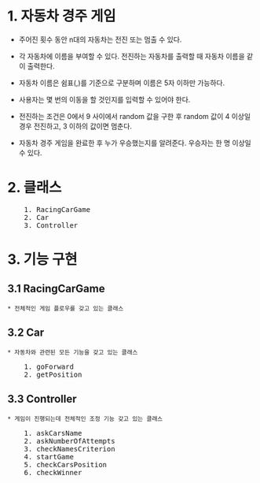 # 1. 자동차 경주 게임

* 주어진 횟수 동안 n대의 자동차는 전진 또는 멈출 수 있다.

* 각 자동차에 이름을 부여할 수 있다. 전진하는 자동차를 출력할 때 자동차 이름을 같이 출력한다.

* 자동차 이름은 쉼표(,)를 기준으로 구분하며 이름은 5자 이하만 가능하다.

* 사용자는 몇 번의 이동을 할 것인지를 입력할 수 있어야 한다.

* 전진하는 조건은 0에서 9 사이에서 random 값을 구한 후 random 값이 4 이상일 경우 전진하고,
 3 이하의 값이면 멈춘다.

* 자동차 경주 게임을 완료한 후 누가 우승했는지를 알려준다. 우승자는 한 명 이상일 수 있다.

#

# 2. 클래스
<pre>
    1. RacingCarGame
    2. Car
    3. Controller
</pre>

# 3. 기능 구현

## 3.1 RacingCarGame
    * 전체적인 게임 플로우를 갖고 있는 클래스

## 3.2 Car
    * 자동차와 관련된 모든 기능을 갖고 있는 클래스
<pre>
    1. goForward
    2. getPosition
</pre>

## 3.3 Controller
    * 게임이 진행되는데 전체적인 조정 기능 갖고 있는 클래스
<pre>
    1. askCarsName
    2. askNumberOfAttempts
    3. checkNamesCriterion
    4. startGame
    5. checkCarsPosition
    6. checkWinner
</pre>

